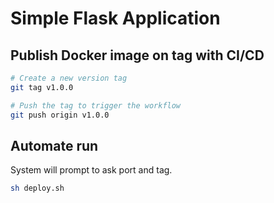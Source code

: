 # Simple Flask Application

## Publish Docker image on tag with CI/CD

```bash
# Create a new version tag
git tag v1.0.0

# Push the tag to trigger the workflow
git push origin v1.0.0
```

## Automate run

System will prompt to ask port and tag.

```bash
sh deploy.sh
```
